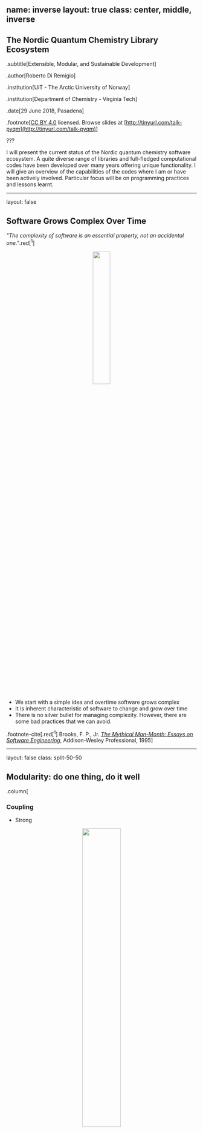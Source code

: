 name: inverse
layout: true
class: center, middle, inverse
---
## The Nordic Quantum Chemistry Library Ecosystem

.subtitle[Extensible, Modular, and Sustainable Development]

.author[Roberto Di Remigio]

.institution[UiT - The Arctic University of Norway]

.institution[Department of Chemistry - Virginia Tech]

.date[29 June 2018, Pasadena]

.footnote[[CC BY 4.0](https://creativecommons.org/licenses/by/4.0/) licensed.
Browse slides at [http://tinyurl.com/talk-pyqm](http://tinyurl.com/talk-pyqm)]

???

I will present the current status of the Nordic quantum chemistry software ecosystem.
A quite diverse range of libraries and full-fledged computational codes have been developed over
many years offering unique functionality.
I will give an overview of the capabilities of the codes where I am or have been actively involved.
Particular focus will be on programming practices and lessons learnt.

---

layout: false

## Software Grows Complex Over Time

_"The complexity of software is an essential property, not an accidental one."_.red[<sup>1</sup>]

<p style="text-align:center;"><img src="images/complex-machine.jpg" style="width: 30%"></p>
<p style="clear: both;">

- We start with a simple idea and overtime software grows complex
- It is inherent characteristic of software to change and grow over time
- There is no silver bullet for managing complexity. However, there are some bad practices that we can avoid.

.footnote-cite[.red[<sup>1</sup>] Brooks, F. P., Jr. [_The Mythical Man-Month: Essays on Software Engineering_](http://worrydream.com/refs/Brooks-NoSilverBullet.pdf), Addison-Wesley Professional, 1995]

---

layout: false
class: split-50-50

## Modularity: do one thing, do it well

.column[
### Coupling
- Strong
<p style="text-align:center;"><img src="images/strong-coupling.svg" style="width: 45%"></p>
- .red[Loose]
<p style="text-align:center;"><img src="images/loose-coupling.svg" style="width: 45%"></p>
]
.column[
### Cohesion
- Low
<p style="text-align:center;"><img src="images/low-cohesion.svg" style="width: 15%"></p>
- .red[High]
<p style="text-align:center;"><img src="images/high-cohesion.svg" style="width: 10%"></p>
]
<p style="clear: both;">

.footnote-cite[Reproduced, with modifications, from [Library design the hard way](http://cicero.xyz/v2/remark/github/bast/talk-library-design/master/talk.mkd/#1) ]

???

- Coupling
    - Assemble/deassemble/reassemble
    - Reason about/understand the code

- Low cohesion: difficult to maintain, test, reuse, or even understand
    - Non-cohesive code has unnecessary dependencies
    - Swiss army knife modules

- High cohesion: associated with robustness, reliability, reusability, and understandability
    - Do one thing only and do it well
    - API of cohesive code changes less over time
    - Power of the Unix command line is a set of highly cohesive tools
    - Microservices

---

layout: false
class: split-50-50

## Application Programming Interfaces to the Rescue

From [Wikipedia](https://en.wikipedia.org/wiki/Application_programming_interface):
_In computer programming, an __application programming interface__ (__API__) is
a set of subroutine definitions, protocols, and tools for building software and
applications._

.column[
<p style="text-align:left;"><img src="images/hypnotoad-api.gif" style="width: 90%;"/></p>
<p style="clear: both;">
]
.column[
* __Encapsulation__ decide what others should know
* __Development history__ know your past
* __Documentation__ let others know what you can do
* __Versioning__ where are we at?
* __Testing__ did you mess up?
* __Building__ can it stand on its own feet?
* __Deploying__ get it out in the open!
]

???

### Encapsulation

- Hide internals by language or by convention
- Interface exposed in a separate file
- Expose the **what**, hide the **how**

### Development history

- Decouple the development history
- Each unit should have its own Git history/repository

### Documentation

- Separate the **what it can do** from **how is it implemented**
- Documented **application programming interface** (API)
- Versioned API ([semantic](http://semver.org) or [sentimental](http://sentimentalversioning.org)
  or [romantic](https://github.com/jashkenas/backbone/issues/2888#issuecomment-29076249) versioning)

### Testing

- Sharpens interfaces
- Exposes coupling and cohesion

### Building and deploying

- Prerequisite for testable on its own
- Suitable distribution mechanisms

---

## Purity

- Pure functions have no notion of state: They take input values and return
  values
- Given the same input, a pure function *always* returns the same value

<img src="images/bugbarrier.jpg" style="width: 40%;" align="right"/>

- Pure functions _are_ data. They do not have side effects
- Pure functions are easy to
    - Test
    - Understand
    - Reuse
    - Parallelize
    - Simplify
    - Refactor
    - Optimize

.footnote-cite[Reproduced from [Complexity in software development by Jonas Juselius](https://github.com/scisoft/complexity)]

---

## Composition

- Build complex behavior from simple components
- We can reason about the components and the composite
- Composition is key to managing complexity
- Modularity does not imply simplicity, but is enabled by it

<img src="images/knit_vs_lego.jpg" style="width: 100%;"/>


.footnote-cite[Slide taken from [Complexity in software development by Jonas Juselius](https://github.com/scisoft/complexity)]

---

## Overview of the Nordic infrastructure

<p style="text-align:center;"><img src="images/codes+capabilities.png" style="width: 100%"></p>
<p style="clear: both;">

???

### Programs

- DALTON
- LSDALTON
- MRChem

### Libraries

- XCFun
- XCInt
- libtaylor
- PCMSolver
- Getkw
- MRCPP

---

## Overview of the Nordic infrastructure

<p style="text-align:center;"><img src="images/codes+capabilities+libraries.png" style="width: 100%"></p>
<p style="clear: both;">

---

## Overview of the Nordic infrastructure

<p style="text-align:center;"><img src="images/codes+capabilities+discuss.png" style="width: 100%"></p>
<p style="clear: both;">

---

layout: false
class: split-50-50

## XCFun: Arbitrary Order Derivatives of XC Functionals.red[<sup>2</sup>]

.column[
<p style="text-align:left;"><img src="images/pcm_openrsp.png" style="width: 70%"></p>
<p style="clear: both;">
]
.column[
XCFun uses **forward-mode AD**:

- Code on GitHub: [dftlibs/xcfun](https://github.com/dftlibs/xcfun)
- Read the docs! [xcfun.readthedocs.io](https://xcfun.readthedocs.io)
]
<p style="clear: both;">

Energy-like contributions
`$$
  \epsilon_{\mathrm{xc}}(\mathbf{r}) = \epsilon_{\mathrm{xc}}(n(\mathbf{r}), \nabla n(\mathbf{r})\cdot \nabla n(\mathbf{r})) 
             = \epsilon_{\mathrm{xc}}(n(\mathbf{r}), Z(\mathbf{r}))
$$`

Fock-like contributions
`$$
  f_{\mathrm{xc};\kappa\lambda}(\mathbf{r}) = \textcolor{red}{u(\mathbf{r})}\Omega_{\kappa\lambda}(\mathbf{r}) + 
      2\textcolor{blue}{\mathbf{v}(\mathbf{r})}\cdot\nabla\Omega_{\kappa\lambda}(\mathbf{r})
$$`

.footnote-cite[.red[<sup>2</sup>] Ekström, U.; Visscher, L.; Bast, R.; Thorvaldsen, A. J.; Ruud, K. _J. Chem. Theory Comput._ (2010), __6__, 1971]

???

Alternatives:
- Manual differentiation: tedious and error-prone to high orders
- Symbolic differentiation: manual verification, numerical stability?
- Automatic differentiation. Once the function is implemented, we have access to its derivatives.
  Derivatives can be expected to have the same numerical accuracy and the calculation is stable, if
  computation of the function itself is stable.

---

## XCFun: Arbitrary Order Derivatives of XC Functionals.red[<sup>*</sup>]

Prefactors $\textcolor{red}{u(\mathbf{r})}$ and $\textcolor{blue}{\mathbf{v}(\mathbf{r})}$

`$$
  \begin{align}
  \text{Unperturbed:}\quad & u = d_{1,0},\,\, \mathbf{v} = d_{0, 1}\nabla n \\
  \text{1st order:}\quad & u^{b} = d^{b}_{1,0},\,\, \mathbf{v}^{b} = d^{b}_{0, 1}\nabla n + d_{0, 1}\nabla n^{b} \\
  \text{2nd order:}\quad & u^{bc} = d^{bc}_{1,0},\,\, \mathbf{v}^{bc} = d^{bc}_{0, 1}\nabla n + d^{b}_{0, 1}\nabla n^{c} + d^{c}_{0, 1}\nabla n^{b} \\
  \text{3nd order:}\quad & u^{bcd} = d^{bcd}_{1,0},\,\, \mathbf{v}^{bcd} = d^{bcd}_{0, 1}\nabla n + d^{bc}_{0, 1}\nabla n^{d} + d^{bd}_{0, 1}\nabla n^{c} \\
   &+d^{cd}_{0, 1}\nabla n^{b} + d^{b}_{0, 1}\nabla n^{cd} + d^{c}_{0, 1}\nabla n^{bd} + d^{d}_{0, 1}\nabla n^{bc}
  \end{align}
$$`

`$$
  \begin{align}
  d_{i, j} &= \left(\frac{\partial}{\partial n}\right)^{i} \left(\frac{\partial}{\partial Z}\right)^{j} \epsilon_{\mathrm{xc}} \\
  d^{b_1 b_2\cdots b_N}_{i, j} &= \left( \frac{\mathrm{d}^{N}}{\mathrm{d}\varepsilon_{b_1}\mathrm{d}\varepsilon_{b_2} \cdots \mathrm{d}\varepsilon_{b_N}} \right) d_{i, j} \quad
  \text{e.g.}\,\, d^{b}_{i, j} = d_{i+1, j} n^b + d_{i,j+1}Z^{0,b}
  \end{align}
$$`

.footnote-cite[.red[<sup>*</sup>] Easily extended to spin-polarized DFT and GIAOs.]

---

## Using XCFun.red[<sup>*</sup>]

```cpp
// Set up functional
xc_functional fun = xc_new_functional();
xc_set(fun, "blyp", 0.9);
xc_set(fun, "pbec", 0.1);
// Input densities: na, nb, ga_x, ga_y, ga_z, gb_x, gb_y, gb_z
std::vector<double> d_elements{1, 2.1, 1.1, 1.2, 1.3, 1.4, 1.5, 1.6};
// Set up evaluation
xc_user_eval_setup(fun // Functional
                  , 1  // Derivative order
                  , 1  // Functional type: GGA
                  , 2  // Density type: alpha and beta
                  , 1  // Derivative mode: partial derivatives
                  , 0  // Laplacian? No
                  , 0  // Kinetic energy density? No
                  , 0  // Current density? No
                  , 1  // Explicit partial derivatives? Yes
                  );
// Set up output vector
int nout = xc_output_length(fun);
std::vector<double> output(nout);
xc_eval(fun, d_elements.data(), output.data());
xc_free_functional(fun);
```

.footnote-cite[.red[<sup>*</sup>] Full example available on [GitHub](https://github.com/dftlibs/xcfun).]

---

## Using XCFun

1. Get the code on GitHub and build it
```bash
git clone git@github.com:dftlibs/xcfun.git
cd xcfun
cmake -H. -Bbuild -DXCFun_XC_MAX_ORDER=6 \
                  -DCMAKE_INSTALL_PREFIX=$HOME/Software/xcfun
cmake --build build
cmake --build build --target test
cmake --build build --target install
```

2. Build the sample with CMake
```bash
cmake -H. -Bbuild_sample -DXCFun_DIR=$HOME/Software/xcfun/share/cmake/XCFun
```
3. Results
```bash
E = -3.271
E_na = -1.18765
E_nb = -1.46682
E_ga_x = -0.00617626  E_gb_x = -0.00335216
E_ga_y = -0.00674604  E_gb_y = -0.00358508
E_ga_z = -0.00731581  E_gb_z = -0.003818
```

---

layout: false
class: split-50-50

## libtaylor: Forward-Mode AD with Operator Overloading.red[<sup>*</sup>]

Automatic differentiation
- Computes a function and its derivatives at given points
- **Is not** numerical differentiation
- **Is not** automated symbolic differentiation

.column[
<p style="text-align:left;"><img src="images/ForwardAccumulationAD.png" style="width: 95%"></p>
<p style="clear: both;">
]
.column[
<p style="text-align:right;"><img src="images/ReverseAccumulationAD.png" style="width: 50%"></p>
<p style="clear: both;">
]

Advantages:
- Only need to code the function
- Derivative computation to same numerical accuracy as function

.footnote-cite[.red[<sup>*</sup>] Figures from [Wikipedia article on AD](https://en.wikipedia.org/wiki/Automatic_differentiation).]

---

layout: false
class: split-50-50

Truncated Taylor expansion: polynomial of degree $D$ in $V$ variables
`$$
\mathcal{T}_{V,D}(\mathbf{x}) = \sum_{|\alpha| = 0}^{D} \textcolor{green}{\frac{1}{\alpha!}\left. \partial^{\alpha}f \right|_{\mathbf{x}_0}}(\mathbf{x}-\mathbf{x}_0)^{\alpha}
$$`

- New _parametrized_ type, holding the Taylor coefficients

```c++
template <typename T, int V, int D> class taylor;
```
- _Overload_ operators and elementary functions

```C++
template <typename T, int Nvar, int Ndeg>
static taylor<T, Nvar, Ndeg> pow(const taylor<T, Nvar, Ndeg> & t, int n) {
  if (n > 0) {
    taylor<T, Nvar, Ndeg> res = t;
    while (n-- > 1)
      res *= t;
    return res;
  } else if (n < 0) {
    return 1 / pow(t, -n);
  } else {
    taylor<T, Nvar, Ndeg> res(1);
    return res;
  }
}
```

???

We replace all "scalars" with finite-order Taylor polynomials.

---

layout: false
class: split-50-50

## AD in action with libtaylor.red[<sup>*</sup>]

.column[
`$$
f(x, y) = \sin(\ln(7x) + \exp(y)) + 9
$$`
]
.column[
```c++
template <typename T> 
T f(const T & x, const T & y) {
  return sin(log(7 * x) + exp(y)) + 9;
}
```
]

Evaluate gradient and Hessian for $x=\mathrm{e}$ and $y=\pi$
```c++
taylor<double, 2, 2> x, y;
x[0] = M_E;
x[1] = 1.0;
y[0] = M_PI;
y[2] = 1.0;
taylor<double, 2, 2> second_order = f(x, y);
second_order.deriv_facs();
std::cout << "Derivatives (grevlex)\n" << second_order << std::endl;
```

```bash
Derivatives (grevlex)
{9.8156556347, 0.212832130624, 13.3877633973, -0.188683551623, -6.94366424379, -423.389022767}
```

.footnote-cite[.red[<sup>*</sup>] Code on GitHub [https://github.com/uekstrom/libtaylor](https://github.com/uekstrom/libtaylor)]

---

## PCMSolver: An API for the Polarizable Continuum Model.red[<sup>7</sup>]

<p style="text-align:center;"><img src="images/pcmsolver-scheme.png" style="width: 60%"></p>
<p style="clear: both;">

.footnote-cite[.red[<sup>7</sup>] Di Remigio, R.; Steindal, A. H.; Mozgawa, K.; Weijo, V.; Cao, H.; Frediani, L. [arXiv [physics.chem-ph]](https://arxiv.org/abs/1804.05895), (2018)]


???

- Coupling
    - Assemble/deassemble/reassemble
    - Reason about/understand the code

- Low cohesion: difficult to maintain, test, reuse, or even understand
    - Non-cohesive code has unnecessary dependencies
    - Swiss army knife modules

- High cohesion: associated with robustness, reliability, reusability, and understandability
    - Do one thing only and do it well
    - API of cohesive code changes less over time
    - Power of the Unix command line is a set of highly cohesive tools
    - Microservices

---
layout: false
class: split-60-40

## QM/Continuum.red[<sup>2</sup>]

- Use **quantum** and **classical** physics together
  * quantum for chemically relevant subsystem
  * _continuum dielectric_ for the environment

.column[
.red[Pros]
- **Exact** electrostatics
- Self-consistent polarization
- Statistically averaged _by construction_

.red[Cons]
- **No** chemical detail in the environment
- Dispersion and repulsion approximate
]
.column[
<p style="text-align:right;"><img src="images/pyridine_Continuum.png" style="width: 40%"></p>
<p style="clear: both;">
]

.footnote-cite[.red[<sup>2</sup>] Tomasi, J.; Mennucci, B.; Cammi, R. _Chem. Rev._ (2005), __105__, 2999]

???

---
layout: false
class: split-60-40

## QM/Continuum: The Polarizable Continuum Model.red[<sup>2</sup>]

.column[
### Transmission problem
`$$
  \begin{align}
  L_\mathrm{i} u &= \nabla^2 u = -4\pi\rho \,\, \text{in}\,\, \Omega_\mathrm{i} \label{eq:internal} \\
  L_\mathrm{e} u &= 0 \,\, \text{in}\,\, \Omega_\mathrm{e} \label{eq:external} \\
  [u](\mathbf{s}) &= u_\mathrm{e} - u_\mathrm{i} = 0 \,\, \text{on}\,\, \Gamma
  \label{eq:trace-jump} \\
[\partial_L u](\mathbf{s}) &= \partial_{L_\mathrm{e}} u - \partial_{L_\mathrm{i}} u = 0 \,\, \text{on}\,\, \Gamma \label{eq:conormal-jump} \\
|u(\mathbf{r})| &\leq C \|\mathbf{r} \|^{-1} \,\,\text{for}\,\,\| \mathbf{r} \|\rightarrow\infty
\label{eq:radiation}
\end{align}
$$`
]
.column[
<p style="text-align:right;"><img src="images/alanine.svg" style="width: 40%"></p>
<p style="clear: both;">
]

.footnote-cite[.red[<sup>2</sup>] Tomasi, J.; Mennucci, B.; Cammi, R. _Chem. Rev._ (2005), __105__, 2999]

???

- Replace environment with continuum \\(\varepsilon\\)
- Create cavity in continuum \\(\Omega_i\\)
- Vacuum inside cavity \\(\varepsilon=1\\)
- Solute charge density _entirely_ in \\(\Omega_i\\)

- Model the solvent as a polarizable dielectric continuum
- Parameters for the definition of the boundary, i.e. the cavity
- Parameters describing the solvent: permittivity (static and optical)
- Notice that the solvent parameters are, _by definition_, averaged!
- \\(L_\star\\) are elliptic differential operators
- Trace operators are the extension of the concept of restriction of a function
  over a boundary to generalized functions in Sobolev space
- Conormal derivative extends the notion of a normal derivative to functions in
  Sobolev spaces
- \\(\sigma(\mathbf{s})\\) is called the apparent surface charge (ASC)

* \\(L_\star\\) are elliptic differential operators
* Dirichlet condition: \\([u] (\mathbf{s})\\)
* Neumann condition: \\([\partial_L u] (\mathbf{s})\\)

---
## Mathematics of PCM.red[<sup>3</sup>]

- Define the .red[reaction potential]
`$$
 u(\mathbf{r}) = \textcolor{Blue}{\varphi(\mathbf{r})} + \textcolor{Red}{\xi(\mathbf{r})}
 = \int_C \mathop{}\!\mathrm{d}\mathbf{r}^\prime \frac{\textcolor{Blue}{\rho(\mathbf{r}^\prime)}}{|\mathbf{r} - \mathbf{r}^\prime|} +
  \int_{\partial C} \mathop{}\!\mathrm{d}\mathbf{s} \frac{\textcolor{Red}{\sigma(\mathbf{s})}}{|\mathbf{r} - \mathbf{s}|}
$$`

- .red[Apparent surface charge (ASC)]
`$$
\textcolor{Green}{\mathcal{T}}\textcolor{Red}{\sigma(\mathbf{s})} = -\textcolor{Green}{\mathcal{R}}\textcolor{Blue}{\varphi(\mathbf{s})}
$$`

- Green's functions for \\(L_\star\\) define integral operators

`$$
 \begin{align}
  (\textcolor{Green}{\mathcal{S}_\star} f)(\mathbf{s}) &=
\int_{\partial C} \mathop{}\!\mathrm{d}\mathbf{s}^\prime \textcolor{Green}{G_\star(\mathbf{s}, \mathbf{s}^\prime)}f(\mathbf{s}^\prime) \\
  (\textcolor{Green}{\mathcal{D}_\star} f)(\mathbf{s}) &=
\int_{\partial C} \mathop{}\!\mathrm{d}\mathbf{s}^\prime [\partial_{L_\star}^\prime\textcolor{Green}{G_\star(\mathbf{s}, \mathbf{s}^\prime)}]f(\mathbf{s}^\prime) \\
  (\textcolor{Green}{\mathcal{D}^\dagger_\star} f)(\mathbf{s}) &=
\int_{\partial C} \mathop{}\!\mathrm{d}\mathbf{s}^\prime [\partial_{L_\star}\textcolor{Green}{G_\star(\mathbf{s}, \mathbf{s}^\prime)}]f(\mathbf{s}^\prime)
 \end{align}
$$`

.footnote-cite[.red[<sup>3</sup>] Cancès, E.; Mennucci, B. _J. Math. Chem._ (1998), __23__, 309]

???

- We've transformed a boundary value problem (BVP) into a boundary integral equation (BIE)
- Integral operators are defined in terms of traces and conormal derivatives
- The integral operators have well-defined mapping properties between Sobolev
  spaces of fractional order
- Knowledge of the Green's functions inside and outside the cavity is key to
  the method

---
layout: false
class: split-70-30

## Boundary Element Method and PCM.red[<sup>4</sup>]

.column[
Solution by a boundary element method (BEM)

* Cavity of interlocking, atom-centered spheres
* \\(N_\mathrm{ts}\\) finite elements on the cavity boundary
* Form boundary integral operators
`$$
 \textcolor{Green}{\mathbf{T}}\textcolor{Red}{\mathbf{q}} = - \textcolor{Green}{\mathbf{R}}\textcolor{Blue}{\mathbf{v}}
$$`
* Solve linear system
]
.column[
<p style="text-align:right;"><img src="images/benzene_GePol.png" style="width: 30%"></p>
<p style="clear: both;">
]

- Similar equation for IEF-PCM, isotropic PCM and COSMO
- _Independent_ of QM method!

.footnote-cite[.red[<sup>4</sup>] Ern, A; Guermond, J.-L. _Theory and Practice of Finite Elements_, Springer, 2004]

???

- _Galerkin_ or _collocation_ method
- Direct inversion or iterative solver

## PCMSolver: An API for the PCM

- Capabilities
  * Traditional collocation solvers
  * Isotropic and anisotropic Green's functions
  * Wavelet solvers (_unreleased_)
  * Real-time solvers (_in progress_)

- Build system
  * [CMake](https://cmake.org/) _via_ [Autocmake](http://autocmake.readthedocs.io/en/latest/)
  * Static and shared libraries available

- API
  * Pure C for interoperability
  * Fortran bindings built on-demand

## PCMSolver: An API for the PCM

- Testing
  * Unit tests with [Catch](https://github.com/philsquared/Catch) C++ framework
  * _Continuous integration_ (CI) on [Travis](https://travis-ci.org/)

- Release process
  * Public repo on [GitHub](https://github.com/PCMSolver/pcmsolver)
  * Precompiled library served on [Anaconda cloud](https://anaconda.org/psi4/pcmsolver)

- Documented
  * Doxygen for _in-code_ documentation
  * Sphinx for users and programmers documentation
  * Served on [ReadTheDocs](https://readthedocs.org/)

---
layout: false

## One PCM to rule them all

<p style="text-align:center;"><img src="images/pcmsolver-scheme.png" style="width: 60%"></p>
<p style="clear: both;">

???

### Currently interfaced programs

- DALTON
- LSDALTON
- Psi4
- DIRAC
- ReSpect
- KOALA
- MADNESS

### What's in it for us?

- Separation of concerns
- Leveraging functionality


## Interfaces to QM programs

- DALTON (w/ A. H. Steindal, K. Ruud, M. Ringholm _et al._)
  * HF and DFT up to linear electric response properties
  * Interfaced also to open-ended response code (only electric)
  * Status: **unreleased**

- LSDALTON (w/ S. S. Reine)
  * HF and DFT up to linear electric response properties
  * Status: **released**

- Psi4 (w/ T. Daniel Crawford, A. Simmonett, L. A. Burns)
  * HF and DFT
  * Status: **released**

- DIRAC (w/ T. Saue)
  * 4-component, Kramers restricted, HF and DFT up to linear static electric response properties
  * Status: **released**

- ReSpect (w/ M. Repisky, S. Komorowsky, K. Ruud, S. Pipolo)
  * 4-component, Kramers restricted and unrestricted HF and DFT
  * Real-time propagation _in progress_
  * Status: **unreleased**

- KOALA (w/ S. Höfener)
  * Subsystem DFT up to linear electric response properties
  * Status: **unreleased**

---

## Using PCMSolver

- Loosely coupled
- Highly cohesive

```Fortran
! Initialize PCMSolver
! --------------------
! 1. Generate cavity and BEM solver
pcm_context = pcmsolver_new(...)
! 2. Get cavity points, needed to compute MEP
call pcmsolver_get_centers(pcm_context, ...)

! SCF Cycle
! ---------
! 1. Set surface function with MEP@cavity
call pcmsolver_set_surface_function(pcm_context, ...)
! 2. Compute ASC given the MEP
call pcmsolver_compute_asc(pcm_context, ...)
! 3. Get values of ASC@cavity from surface function
call pcmsolver_get_surface_function(pcm_context, ...)
! 4. Compute polarization energy from MEP/ASC pair
energy = pcmsolver_compute_polarization_energy(pcm_context, ...)
! Clean up API context
call pcmsolver_delete(pcm_context)
```
---

<p style="text-align:left;"><img src="images/library_structure.png" style="width: 100%"></p>
<p style="clear: both;">

???

[Context-aware](https://github.com/bast/context-api-example) API
  * Confine state to module
  * Multiple contexts possible
  * Operations require context
  * Enforce namespacing by convention
  * `get` and `set` functions

[Surface functions](http://pcmsolver.readthedocs.io/en/latest/users/interfacing.html#how-pcmsolver-handles-potentials-and-charges-surface-functions)
  * PCM \\(\Leftrightarrow\\) functions defined on cavity surface
  * Function label + function data = surface function
  * Map of labels and data

```Fortran
use, intrinsic :: iso_c_binding
use pcmsolver
type(c_ptr) :: pcm_context
character(kind=c_char, len=1) :: mep_lbl(7) =  &
                                 (/'N', 'u', 'c', 'M', 'E', 'P', c_null_char/)
character(kind=c_char, len=1) :: asc_lbl(7) =  &
                                 (/'N', 'u', 'c', 'A', 'S', 'C', c_null_char/)
real(c_double), allocatable :: grid(:), mep(:), asc(:)
integer(c_int) :: irrep
integer(c_int) :: grid_size, irr_grid_size
real(c_double) :: energy

pcm_context = pcmsolver_new(PCMSOLVER_READER_OWN,           &
                            nr_nuclei, charges, coordinates, &
                            symmetry_info, host_input)

call pcmsolver_print(pcm_context)
grid_size = pcmsolver_get_cavity_size(pcm_context)
irr_grid_size = pcmsolver_get_irreducible_cavity_size(pcm_context)
allocate(grid(3*grid_size))
grid = 0.0d0
call pcmsolver_get_centers(pcm_context, grid)

allocate(mep(grid_size))
mep = 0.0d0
mep = nuclear_mep(nr_nuclei, charges, &
                  reshape(coordinates, (/ 3, nr_nuclei /)), &
                  grid_size, reshape(grid, (/ 3, grid_size /)))
call pcmsolver_set_surface_function(pcm_context, grid_size, mep, mep_lbl)
irrep = 0
call pcmsolver_compute_asc(pcm_context, mep_lbl, asc_lbl, irrep)
allocate(asc(grid_size))
asc = 0.0d0
call pcmsolver_get_surface_function(pcm_context, grid_size, asc, asc_lbl)
energy = pcmsolver_compute_polarization_energy(pcm_context, mep_lbl, asc_lbl)
```

---
layout: false

## Extensible
### New Challenges! New Methods! New Software?!?

<p style="text-align:center;"><img src="images/yoda-future-once.gif" style="width: 100%;"/></p>
<p style="clear: both;">

???

- New modelling challenges require new (or improved) methods and new (or
  improved) software implementations.
- Software cannot be rewritten from scratch every time, we need to have
  _extensible_ architectures

---
layout: false

## Modular
### Do One Thing, Do It Well
<p style="text-align:center;"><img src="images/lego-once.gif" style="width: 100%"></p>
<p style="clear: both;">

???

- Fast-paced development cycles can only occur within a clear software structure
- Delimit capabilities, concerns, results
- Modularity can help create such a structure
- A LEGO-like structure can enhance our capabilities to reason about complex software workflows.
- Assemble, de-assemble, re-assemble is easier with standalone modules.

---
layout: false

## Sustainable
### Software Reuse for a Better Life

<p style="text-align:center;"><img src="images/reinvent-wheel.gif" style="width: 100%;"/></p>
<p style="clear: both;">

.footnote-cite[Source: [IBM Big Data & Analytics Hub](http://www.ibmbigdatahub.com/blog/dont-reinvent-wheel-increase-productivity-strategic-reuse)]

???

- Reinventing the wheel is bad
- Build small, well-documented software components
- Reuse components in different contexts

---
layout: false

## Viral!
### Software Development Is Essential to Quantum Chemistry
<p style="text-align:center;"><img src="images/viral.svg" style="width: 100%"></p>
<p style="clear: both;">

???

- Software development in essential to quantum chemistry.
- Software architecture must allow fast development of new methods. We want to
  solve physical problems, not software engineering problems.
- The central tenet of the scientific method is reproducibility. Our work is
  based on models and their computer simulation, these must be reproducible
  too.red[<sup>1</sup>]

.footnote-cite[.red[<sup>1</sup>] Hatton, L.; Warr, G. [arXiv [q-bio.QM]](https://arxiv.org/abs/1608.06897), (2016)]


---
layout: false

## Acknowledgements

__Radovan Bast__ .cite[University of Tromsø]

__Luca Frediani__ .cite[Hylleraas Centre, University of Tromsø]

__T. Daniel Crawford__ .cite[Virginia Tech]

__Lori A. Burns__ .cite[Georgia Tech]

<p style="text-align:center;"><img src="images/NFR-logo.png" style="width: 80%"></p>
<p style="clear: both;">

---
layout: false

## Commercial #1

Pre-registration [**now open!**](http://istcp-2019.org)

<p style="text-align:center;"><img src="images/istcp-2019.png" style="width: 100%"></p>
<p style="clear: both;">

---
layout: false

## Commercial #2

Coming soon...

<p style="text-align:center;"><img src="images/cmake-cookbook.png" style="width: 50%"></p>
<p style="clear: both;">

---
name: last-page
template: inverse

# Thanks for your attention!

<p style="text-align:center;"><img src="images/shoot.gif" style="width: 50%"></p>
<p style="clear: both;">

Slideshow created using [remark] and served using [cicero]

Slides available on [GitHub](https://github.com/robertodr/talk-pyqm)

Browse slides at [http://tinyurl.com/talk-pyqm](http://tinyurl.com/talk-pyqm)

[remark]: https://github.com/gnab/remark
[cicero]: https://github.com/bast/cicero
